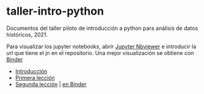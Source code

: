 # taller-intro-python
Documentos del taller piloto de introducción a python para análisis de datos históricos, 2021.

Para visualizar los jupyter notebooks, abrir [Jupyter Nbviewer](https://nbviewer.jupyter.org/) e introducir la url que tiene el jn en el repositorio. Una mejor visualización se obtiene con [Binder](https://mybinder.org/v2/gh/Cibercliografia/taller-intro-python/91af62f5ed1a1cefc2679b8adcbb8353dbac689a)

* [Introducción](https://nbviewer.jupyter.org/github/Cibercliografia/taller-intro-python/blob/main/Taller_introduccion_py_00.ipynb)
* [Primera lección](https://nbviewer.jupyter.org/github/Cibercliografia/taller-intro-python/blob/main/Taller_introduccion_py_01.ipynb)
* [Segunda lección](https://nbviewer.jupyter.org/github/Cibercliografia/taller-intro-python/blob/main/Taller_introduccion_py_02.ipynb) | [en Binder](https://gesis.mybinder.org/binder/v2/gh/Cibercliografia/taller-intro-python/fc80f47c417a2928154b3cf6171a9f5ffc9a8966?filepath=Taller_introduccion_py_02.ipynb)
